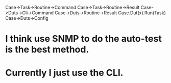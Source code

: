Case->Task->Routine->Command
Case->Task->Routine->Result
Case->Duts->Cli->Command
Case->Duts->Routine->Result
Case.Dut(x).Run(Task)
Case->Duts->Config

# I think use SNMP to do the auto-test is the best method.
# Currently I just use the CLI.
